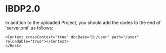 # IBDP2.0

In addtion to the uploaded Project, you should add the codes to the end of 'server.xml' as follows:

	<Context crossContext="true" docBase="D:/user" path="/user"  reloadable="true"></Context>
    </Host>
   </Engine>
  </Service>
</Server>
